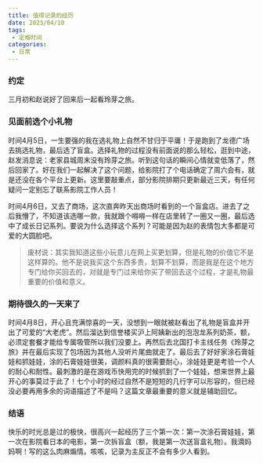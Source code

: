 ```yaml
---
title: 值得记录的经历
date: 2023/04/10
tags:
 - 定格时间
categories:
 - 日常
---
```

### 约定
三月初和赵说好了回来后一起看玲芽之旅。

### 见面前选个小礼物
时间4月5日，一生要强的我在选礼物上自然不甘归于平庸！于是跑到了龙德广场去挑选礼物，最后选了盲盒。选择礼物的过程没有前面说的那么轻松，逛到中途，赵发消息说：老家县城周末没有玲芽之旅。听到这句话的瞬间心情就变低落了，然后回家了。好在我们一起解决了这个问题，给影院打了个电话确定了周六会有，就是还没在各个平台上更新。这里要敲重点，部分影院排期只更新最近三天，有任何疑问一定别忘了联系影院工作人员！

时间4月6日，又去了商场，这次直奔昨天出商场时看到的一个盲盒店。进去了之后我懵了，不知道该选哪一款，我就跟个嘚嘚一样在店里转了一圈又一圈，最后选中了成长日记系列。要说为什么选择这个系列？可能是因为赵的表情包大多都是可爱的大圆脸吧。

> 废材说：其实我知道这些小玩意儿在网上买更划算，但是礼物的价值它不是这样算的。他不是说我买这个东西多贵，划算不划算，而是我是在这个地方专门给你买回去的，对就是专门过来给你买了带回去这个过程，才是礼物最重要的价值和意义。

### 期待很久的一天来了
时间4月8日，开心且充满惊喜的一天，没想到一眼就被赵看出了礼物是盲盒并开出了可爱的“大老虎”。然后溜达到信誉楼买沪上阿姨新出的泡泡龙系列奶茶，额，必须定套餐才能给专属吸管所以我们没要上。再然后去北国打卡主线任务《玲芽之旅》并在最后实现了包场因为其他人没听片尾曲就走了。最后去了好好家涂石膏娃娃和抓娃娃，涂的石膏娃娃很美，调颜料真的很需要耐心，涂娃娃更是考验一个人的耐心和耐性。最刺激的是在游戏币快用完的时候抓到了一个娃娃，想来世界上最开心的事莫过于此了！七个小时的经过自然不是短短的几行字可以形容的，但已经没必要再用多余的词语描述了不是吗？这篇文章最重要的意义就是辅助回忆。

### 结语
快乐的时光总是过的极快，很高兴一起经历了三个第一次：第一次涂石膏娃娃，第一次在影院看日本的电影，第一次拆盲盒（额，我是第一次送盲盒礼物）。我滴妈妈啊！写的这么肉麻煽情。咳咳，记录为主反正不会有多少人看到。